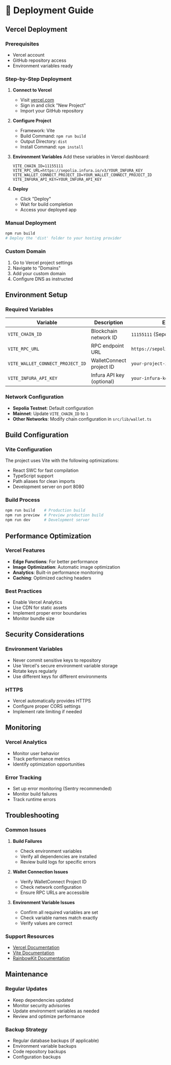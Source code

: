# 🚀 Deployment Guide

## Vercel Deployment

### Prerequisites
- Vercel account
- GitHub repository access
- Environment variables ready

### Step-by-Step Deployment

1. **Connect to Vercel**
   - Visit [vercel.com](https://vercel.com)
   - Sign in and click "New Project"
   - Import your GitHub repository

2. **Configure Project**
   - Framework: Vite
   - Build Command: `npm run build`
   - Output Directory: `dist`
   - Install Command: `npm install`

3. **Environment Variables**
   Add these variables in Vercel dashboard:
   ```
   VITE_CHAIN_ID=11155111
   VITE_RPC_URL=https://sepolia.infura.io/v3/YOUR_INFURA_KEY
   VITE_WALLET_CONNECT_PROJECT_ID=YOUR_WALLET_CONNECT_PROJECT_ID
   VITE_INFURA_API_KEY=YOUR_INFURA_API_KEY
   ```

4. **Deploy**
   - Click "Deploy"
   - Wait for build completion
   - Access your deployed app

### Manual Deployment

```bash
npm run build
# Deploy the 'dist' folder to your hosting provider
```

### Custom Domain

1. Go to Vercel project settings
2. Navigate to "Domains"
3. Add your custom domain
4. Configure DNS as instructed

## Environment Setup

### Required Variables

| Variable | Description | Example |
|----------|-------------|---------|
| `VITE_CHAIN_ID` | Blockchain network ID | `11155111` (Sepolia) |
| `VITE_RPC_URL` | RPC endpoint URL | `https://sepolia.infura.io/v3/...` |
| `VITE_WALLET_CONNECT_PROJECT_ID` | WalletConnect project ID | `your-project-id` |
| `VITE_INFURA_API_KEY` | Infura API key (optional) | `your-infura-key` |

### Network Configuration

- **Sepolia Testnet**: Default configuration
- **Mainnet**: Update `VITE_CHAIN_ID` to `1`
- **Other Networks**: Modify chain configuration in `src/lib/wallet.ts`

## Build Configuration

### Vite Configuration
The project uses Vite with the following optimizations:
- React SWC for fast compilation
- TypeScript support
- Path aliases for clean imports
- Development server on port 8080

### Build Process
```bash
npm run build    # Production build
npm run preview  # Preview production build
npm run dev      # Development server
```

## Performance Optimization

### Vercel Features
- **Edge Functions**: For better performance
- **Image Optimization**: Automatic image optimization
- **Analytics**: Built-in performance monitoring
- **Caching**: Optimized caching headers

### Best Practices
- Enable Vercel Analytics
- Use CDN for static assets
- Implement proper error boundaries
- Monitor bundle size

## Security Considerations

### Environment Variables
- Never commit sensitive keys to repository
- Use Vercel's secure environment variable storage
- Rotate keys regularly
- Use different keys for different environments

### HTTPS
- Vercel automatically provides HTTPS
- Configure proper CORS settings
- Implement rate limiting if needed

## Monitoring

### Vercel Analytics
- Monitor user behavior
- Track performance metrics
- Identify optimization opportunities

### Error Tracking
- Set up error monitoring (Sentry recommended)
- Monitor build failures
- Track runtime errors

## Troubleshooting

### Common Issues

1. **Build Failures**
   - Check environment variables
   - Verify all dependencies are installed
   - Review build logs for specific errors

2. **Wallet Connection Issues**
   - Verify WalletConnect Project ID
   - Check network configuration
   - Ensure RPC URLs are accessible

3. **Environment Variable Issues**
   - Confirm all required variables are set
   - Check variable names match exactly
   - Verify values are correct

### Support Resources
- [Vercel Documentation](https://vercel.com/docs)
- [Vite Documentation](https://vitejs.dev/guide/)
- [RainbowKit Documentation](https://www.rainbowkit.com/docs/introduction)

## Maintenance

### Regular Updates
- Keep dependencies updated
- Monitor security advisories
- Update environment variables as needed
- Review and optimize performance

### Backup Strategy
- Regular database backups (if applicable)
- Environment variable backups
- Code repository backups
- Configuration backups
